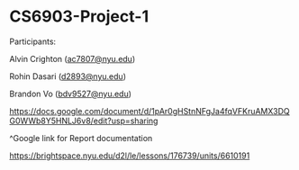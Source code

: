 # CS6903-Project-1

Participants:

Alvin Crighton (ac7807@nyu.edu)

Rohin Dasari (d2893@nyu.edu)

Brandon Vo (bdv9527@nyu.edu)

https://docs.google.com/document/d/1pAr0gHStnNFgJa4fqVFKruAMX3DQG0WWb8Y5HNLJ6v8/edit?usp=sharing

^Google link for Report documentation

https://brightspace.nyu.edu/d2l/le/lessons/176739/units/6610191
